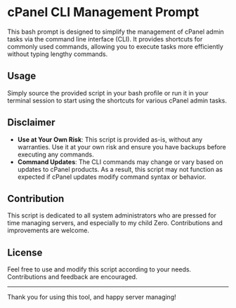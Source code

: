 # cPanel CLI Management Prompt

This bash prompt is designed to simplify the management of cPanel admin tasks via the command line interface (CLI). It provides shortcuts for commonly used commands, allowing you to execute tasks more efficiently without typing lengthy commands.

## Usage

Simply source the provided script in your bash profile or run it in your terminal session to start using the shortcuts for various cPanel admin tasks.

## Disclaimer

- **Use at Your Own Risk**: This script is provided as-is, without any warranties. Use it at your own risk and ensure you have backups before executing any commands.
- **Command Updates**: The CLI commands may change or vary based on updates to cPanel products. As a result, this script may not function as expected if cPanel updates modify command syntax or behavior.

## Contribution

This script is dedicated to all system administrators who are pressed for time managing servers, and especially to my child Zero. Contributions and improvements are welcome.

## License

Feel free to use and modify this script according to your needs. Contributions and feedback are encouraged.

---

Thank you for using this tool, and happy server managing!
